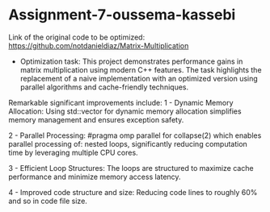 # Assignment-7-oussema-kassebi

Link of the original code to be optimized:
https://github.com/notdanieldiaz/Matrix-Multiplication

+ Optimization task:
This project demonstrates performance gains in matrix multiplication using modern C++ features. The task highlights the replacement of a  naive implementation with an optimized version using parallel algorithms and cache-friendly techniques.

Remarkable significant improvements include:
 1 - Dynamic Memory Allocation:
 Using std::vector for dynamic memory allocation simplifies memory management and ensures exception safety.
 
 2 - Parallel Processing: #pragma omp parallel for collapse(2) which enables parallel processing of:
 nested loops, significantly reducing computation time by leveraging multiple CPU cores.
 
 3 - Efficient Loop Structures:
 The loops are structured to maximize cache performance and minimize memory access latency.
 
 4 - Improved code structure and size:
 Reducing code lines to roughly 60% and so in code file size.
